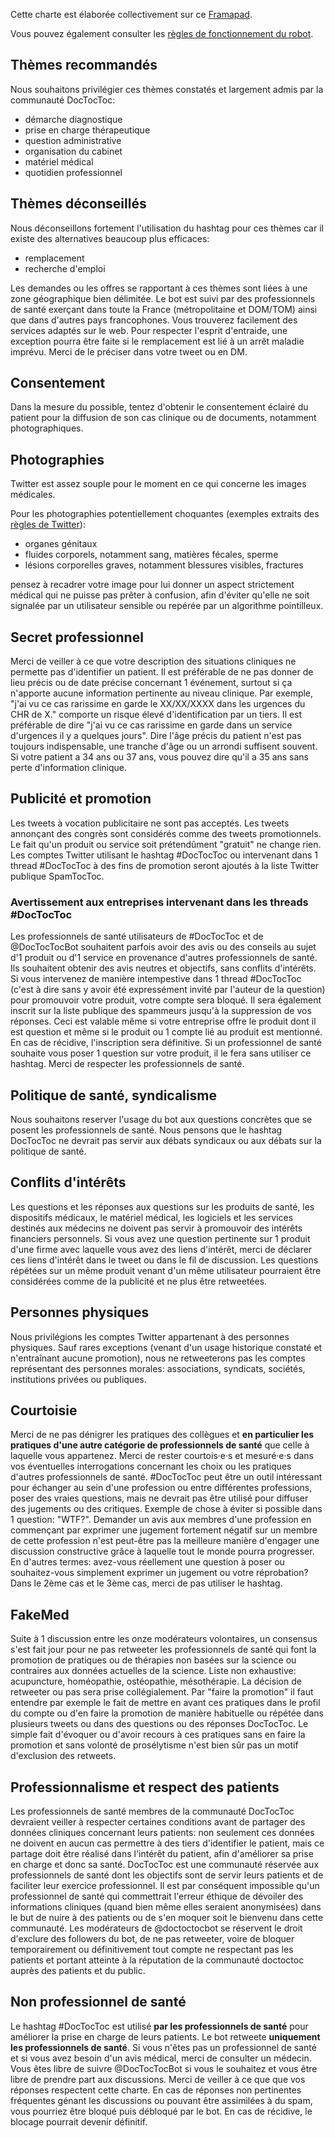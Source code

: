 Cette charte est élaborée collectivement sur ce [Framapad](https://annuel.framapad.org/p/charteteampharmabot).

Vous pouvez également consulter les [règles de fonctionnement du robot](/rules).

## Thèmes recommandés
Nous souhaitons privilégier ces thèmes constatés et largement admis par la communauté DocTocToc:

   * démarche diagnostique
   * prise en charge thérapeutique
   * question administrative
   * organisation du cabinet
   * matériel médical
   * quotidien professionnel

## Thèmes déconseillés
Nous déconseillons fortement l'utilisation du hashtag pour ces thèmes car il existe des alternatives beaucoup plus efficaces:

  * remplacement
  * recherche d'emploi

Les demandes ou les offres se rapportant à ces thèmes sont liées à une zone géographique bien délimitée. Le bot est suivi par des professionnels de santé exerçant dans toute la France (métropolitaine et DOM/TOM) ainsi que dans d'autres pays francophones. Vous trouverez facilement des services adaptés sur le web. Pour respecter l'esprit d'entraide, une exception pourra être faite si le remplacement est lié à un arrêt maladie imprévu. Merci de le préciser dans votre tweet ou en DM.

## Consentement

Dans la mesure du possible, tentez d'obtenir le consentement éclairé du patient pour la diffusion de son cas clinique ou de documents, notamment photographiques.

## Photographies

Twitter est assez souple pour le moment en ce qui concerne les images médicales.

Pour les photographies potentiellement choquantes (exemples extraits des [règles de Twitter](https://help.twitter.com/fr/rules-and-policies/media-policy)):

  * organes génitaux
  * fluides corporels, notamment sang, matières fécales, sperme
  * lésions corporelles graves, notamment blessures visibles, fractures

pensez à recadrer votre image pour lui donner un aspect strictement médical qui ne puisse pas prêter à confusion, afin d'éviter qu'elle ne soit signalée par un utilisateur sensible ou repérée par un algorithme pointilleux.

## Secret professionnel

Merci de veiller à ce que votre description des situations cliniques ne permette pas d'identifier un patient. Il est préférable de ne pas donner de lieu précis ou de date précise concernant 1 événement, surtout si ça n'apporte aucune information pertinente au niveau clinique. Par exemple, "j'ai vu ce cas rarissime en garde le XX/XX/XXXX dans les urgences du CHR de X." comporte un risque élevé d'identification par un tiers. Il est préférable de dire "j'ai vu ce cas rarissime en garde dans un service d'urgences il y a quelques jours".
Dire l'âge précis du patient n'est pas toujours indispensable, une tranche d'âge ou un arrondi suffisent souvent. Si votre patient a 34 ans ou 37 ans, vous pouvez dire qu'il a 35 ans sans perte d'information clinique.

## Publicité et promotion
Les tweets à vocation publicitaire ne sont pas acceptés.
Les tweets annonçant des congrès sont considérés comme des tweets promotionnels.
Le fait qu'un produit ou service soit prétendûment "gratuit" ne change rien.
Les comptes Twitter utilisant le hashtag #DocTocToc ou intervenant dans 1 thread #DocTocToc à des fins de promotion seront ajoutés à la liste Twitter publique SpamTocToc.

### Avertissement aux entreprises intervenant dans les threads #DocTocToc
Les professionnels de santé utilisateurs de #DocTocToc et de @DocTocTocBot souhaitent parfois avoir des avis ou des conseils au sujet d'1 produit ou d'1 service en provenance d'autres professionnels de santé. Ils souhaitent obtenir des avis neutres et objectifs, sans conflits d'intérêts. Si vous intervenez de manière intempestive dans 1 thread #DocTocToc (c'est à dire sans y avoir été expressément invité par l'auteur de la question) pour promouvoir votre produit, votre compte sera bloqué. Il sera également inscrit sur la liste publique des spammeurs jusqu'à la suppression de vos réponses. Ceci est valable même si votre entreprise offre le produit dont il est question et même si le produit ou 1 compte lié au produit est mentionné. En cas de récidive, l'inscription sera définitive. Si un professionnel de santé souhaite vous poser 1 question sur votre produit, il le fera sans utiliser ce hashtag. Merci de respecter les professionnels de santé.

## Politique de santé, syndicalisme
Nous souhaitons reserver l'usage du bot aux questions concrètes que se posent les professionnels de santé. Nous pensons que le hashtag DocTocToc ne devrait pas servir aux débats syndicaux ou aux débats sur la politique de santé.

## Conflits d'intérêts
Les questions et les réponses aux questions sur les produits de santé, les dispositifs médicaux, le matériel médical, les logiciels et les services destinés aux médecins ne doivent pas servir à promouvoir des intérêts financiers personnels. Si vous avez une question pertinente sur 1 produit d'une firme avec laquelle vous avez des liens d'intérêt, merci de déclarer ces liens d'intérêt dans le tweet ou dans le fil de discussion.
Les questions répétées sur un même produit venant d'un même utilisateur pourraient être considérées comme de la publicité et ne plus être retweetées.

## Personnes physiques
Nous privilégions les comptes Twitter appartenant à des personnes physiques. Sauf rares exceptions (venant d'un usage historique constaté et n'entraînant aucune promotion), nous ne retweeterons pas les comptes représentant des personnes morales: associations, syndicats, sociétés, institutions privées ou publiques.

## Courtoisie
Merci de ne pas dénigrer les pratiques des collègues et **en particulier les pratiques d'une autre catégorie de professionnels de santé** que celle à laquelle vous appartenez. Merci de rester courtois·e·s et mesuré·e·s dans vos éventuelles interrogations concernant les choix ou les pratiques d'autres professionnels de santé. #DocTocToc peut être un outil intéressant pour échanger au sein d'une profession ou entre différentes professions, poser des vraies questions, mais ne devrait pas être utilisé pour diffuser des jugements ou des critiques. Exemple de chose à éviter si possible dans 1 question: "WTF?". Demander un avis aux membres d'une profession en commençant par exprimer une jugement fortement négatif sur un membre de cette profession n'est peut-être pas la meilleure manière d'engager une discussion constructive grâce à laquelle tout le monde pourra progresser. En d'autres termes: avez-vous réellement une question à poser ou souhaitez-vous simplement exprimer un jugement ou votre réprobation? Dans le 2ème cas et le 3ème cas, merci de pas utiliser le hashtag.

## FakeMed
Suite à 1 discussion entre les onze modérateurs volontaires, un consensus s'est fait jour pour ne pas retweeter les professionnels de santé qui font la promotion de pratiques ou de thérapies non basées sur la science ou contraires aux données actuelles de la science. Liste non exhaustive: acupuncture, homéopathie, ostéopathie, mésothérapie. La décision de retweeter ou pas sera prise collégialement. Par "faire la promotion" il faut entendre par exemple le fait de mettre en avant ces pratiques dans le profil du compte ou d'en faire la promotion de manière habituelle ou répétée dans plusieurs tweets ou dans des questions ou des réponses DocTocToc. Le simple fait d'évoquer ou d'avoir recours à ces pratiques sans en faire la promotion et sans volonté de prosélytisme n'est bien sûr pas un motif d'exclusion des retweets.

## Professionnalisme et respect des patients
Les professionnels de santé membres de la communauté DocTocToc devraient veiller à respecter certaines conditions avant de partager des données cliniques concernant leurs patients: non seulement ces données ne doivent en aucun cas permettre à des tiers d'identifier le patient, mais ce partage doit être réalisé dans l'intérêt du patient, afin d'améliorer sa prise en charge et donc sa santé. DocTocToc est une communauté réservée aux professionnels de santé dont les objectifs sont de servir leurs patients et de faciliter leur exercice professionnel. Il est par conséquent impossible qu'un professionnel de santé qui commettrait l'erreur éthique de dévoiler des informations cliniques (quand bien même elles seraient anonymisées) dans le but de nuire à des patients ou de s'en moquer soit le bienvenu dans cette communauté. Les modérateurs de @doctoctocbot se réservent le droit d'exclure des followers du bot, de ne pas retweeter, voire de bloquer temporairement ou définitivement tout compte ne respectant pas les patients et portant atteinte à la réputation de la communauté doctoctoc auprès des patients et du public.

## Non professionnel de santé
Le hashtag #DocTocToc est utilisé **par les professionnels de santé** pour améliorer la prise en charge de leurs patients. Le bot retweete **uniquement les professionnels de santé**. Si vous n'êtes pas un professionnel de santé et si vous avez besoin d'un avis médical, merci de consulter un médecin.
Vous êtes libre de suivre @DocTocTocBot si vous le souhaitez et vous être libre de prendre part aux discussions. Merci de veiller à ce que que vos réponses respectent cette charte. En cas de réponses non pertinentes fréquentes génant les discussions ou pouvant être assimilées à du spam, vous pourriez être bloqué puis débloqué par le bot. En cas de récidive, le blocage pourrait devenir définitif.
